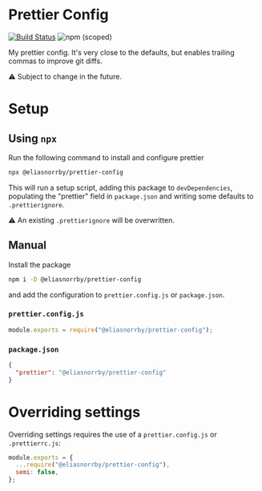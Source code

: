# Prettier Config

[![Build Status](https://travis-ci.com/eliasnorrby/prettier-config.svg?branch=master)](https://travis-ci.com/eliasnorrby/prettier-config)
![npm (scoped)](https://img.shields.io/npm/v/@eliasnorrby/prettier-config)

My prettier config. It's very close to the defaults, but enables trailing commas
to improve git diffs.

:warning: Subject to change in the future.

# Setup

## Using `npx`

Run the following command to install and configure prettier

```sh
npx @eliasnorrby/prettier-config
```

This will run a setup script, adding this package to `devDependencies`,
populating the "prettier" field in `package.json` and writing some defaults to
`.prettierignore`.

:warning: An existing `.prettierignore` will be overwritten.

## Manual

Install the package

```sh
npm i -D @eliasnorrby/prettier-config
```

and add the configuration to `prettier.config.js` or `package.json`.

### `prettier.config.js`

```js
module.exports = require("@eliasnorrby/prettier-config");
```

### `package.json`

```json
{
  "prettier": "@eliasnorrby/prettier-config"
}
```

# Overriding settings

Overriding settings requires the use of a `prettier.config.js` or
`.prettierrc.js`:

```js
module.exports = {
  ...require("@eliasnorrby/prettier-config"),
  semi: false,
};
```
